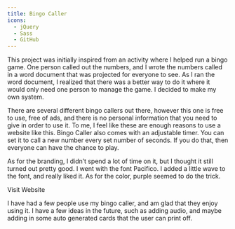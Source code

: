 ```yaml
---
title: Bingo Caller
icons:
  - jQuery
  - Sass
  - GitHub
---
```


This project was initially inspired from an activity where I helped run a bingo game. One person called out the numbers, and I wrote the numbers called in a word document that was projected for everyone to see. As I ran the word document, I realized that there was a better way to do it where it would only need one person to manage the game. I decided to make my own system.

There are several different bingo callers out there, however this one is free to use, free of ads, and there is no personal information that you need to give in order to use it. To me, I feel like these are enough reasons to use a website like this. Bingo Caller also comes with an adjustable timer. You can set it to call a new number every set number of seconds. If you do that, then everyone can have the chance to play.

As for the branding, I didn’t spend a lot of time on it, but I thought it still turned out pretty good. I went with the font Pacifico. I added a little wave to the font, and really liked it. As for the color, purple seemed to do the trick.

<content-img src="/img/projects/bingo/bingo-screenshot.png" alt="bingo caller screenshot"></content-img>

<content-btn href="https://bingo.nathanblaylock.com/">Visit Website</content-btn>

I have had a few people use my bingo caller, and am glad that they enjoy using it. I have a few ideas in the future, such as adding audio, and maybe adding in some auto generated cards that the user can print off.